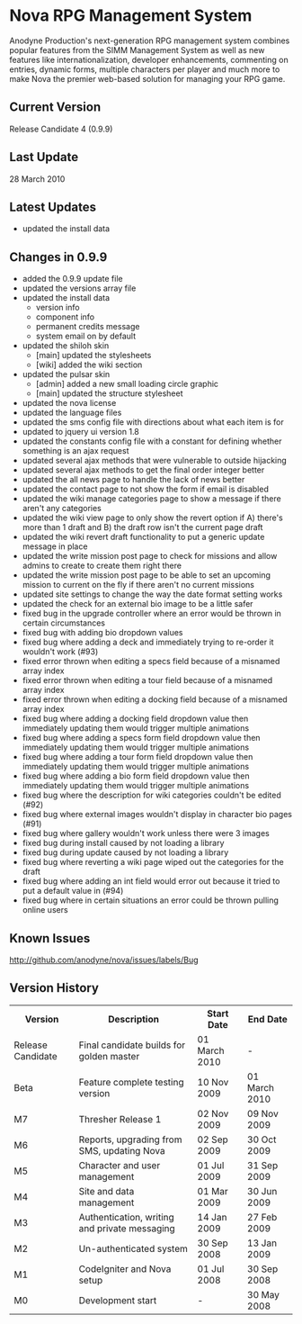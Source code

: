 Nova RPG Management System
==========================
Anodyne Production's next-generation RPG management system combines popular features from the SIMM Management System as well as new features like internationalization, developer enhancements, commenting on entries, dynamic forms, multiple characters per player and much more to make Nova the premier web-based solution for managing your RPG game.

Current Version
---------------
Release Candidate 4 (0.9.9)

Last Update
-----------
28 March 2010

Latest Updates
--------------
* updated the install data

Changes in 0.9.9
----------------
* added the 0.9.9 update file
* updated the versions array file
* updated the install data
    * version info
    * component info
    * permanent credits message
    * system email on by default
* updated the shiloh skin
    * [main] updated the stylesheets
    * [wiki] added the wiki section
* updated the pulsar skin
    * [admin] added a new small loading circle graphic
    * [main] updated the structure stylesheet
* updated the nova license
* updated the language files
* updated the sms config file with directions about what each item is for
* updated to jquery ui version 1.8
* updated the constants config file with a constant for defining whether something is an ajax request
* updated several ajax methods that were vulnerable to outside hijacking
* updated several ajax methods to get the final order integer better
* updated the all news page to handle the lack of news better
* updated the contact page to not show the form if email is disabled
* updated the wiki manage categories page to show a message if there aren't any categories
* updated the wiki view page to only show the revert option if A) there's more than 1 draft and B) the draft row isn't the current page draft
* updated the wiki revert draft functionality to put a generic update message in place
* updated the write mission post page to check for missions and allow admins to create to create them right there
* updated the write mission post page to be able to set an upcoming mission to current on the fly if there aren't no current missions
* updated site settings to change the way the date format setting works
* updated the check for an external bio image to be a little safer
* fixed bug in the upgrade controller where an error would be thrown in certain circumstances
* fixed bug with adding bio dropdown values
* fixed bug where adding a deck and immediately trying to re-order it wouldn't work (#93)
* fixed error thrown when editing a specs field because of a misnamed array index
* fixed error thrown when editing a tour field because of a misnamed array index
* fixed error thrown when editing a docking field because of a misnamed array index
* fixed bug where adding a docking field dropdown value then immediately updating them would trigger multiple animations
* fixed bug where adding a specs form field dropdown value then immediately updating them would trigger multiple animations
* fixed bug where adding a tour form field dropdown value then immediately updating them would trigger multiple animations
* fixed bug where adding a bio form field dropdown value then immediately updating them would trigger multiple animations
* fixed bug where the description for wiki categories couldn't be edited (#92)
* fixed bug where external images wouldn't display in character bio pages (#91)
* fixed bug where gallery wouldn't work unless there were 3 images
* fixed bug during install caused by not loading a library
* fixed bug during update caused by not loading a library
* fixed bug where reverting a wiki page wiped out the categories for the draft
* fixed bug where adding an int field would error out because it tried to put a default value in (#94)
* fixed bug where in certain situations an error could be thrown pulling online users

Known Issues
------------
http://github.com/anodyne/nova/issues/labels/Bug

Version History
---------------
<table>
	<tr>
		<th>Version</th><th>Description</th><th>Start Date</th><th>End Date</th>
	</tr>
	<tr>
		<td>Release Candidate</td><td>Final candidate builds for golden master</td><td>01 March 2010</td><td>-</td>
	</tr>
	<tr>
		<td>Beta</td><td>Feature complete testing version</td><td>10 Nov 2009</td><td>01 March 2010</td>
	</tr>
	<tr>
		<td>M7</td><td>Thresher Release 1</td><td>02 Nov 2009</td><td>09 Nov 2009</td>
	</tr>
	<tr>
		<td>M6</td><td>Reports, upgrading from SMS, updating Nova</td><td>02 Sep 2009</td><td>30 Oct 2009</td>
	</tr>
	<tr>
		<td>M5</td><td>Character and user management</td><td>01 Jul 2009</td><td>31 Sep 2009</td>
	</tr>
	<tr>
		<td>M4</td><td>Site and data management</td><td>01 Mar 2009</td><td>30 Jun 2009</td>
	</tr>
	<tr>
		<td>M3</td><td>Authentication, writing and private messaging</td><td>14 Jan 2009</td><td>27 Feb 2009</td>
	</tr>
	<tr>
		<td>M2</td><td>Un-authenticated system</td><td>30 Sep 2008</td><td>13 Jan 2009</td>
	</tr>
	<tr>
		<td>M1</td><td>CodeIgniter and Nova setup</td><td>01 Jul 2008</td><td>30 Sep 2008</td>
	</tr>
	<tr>
		<td>M0</td><td>Development start</td><td>-</td><td>30 May 2008</td>
	</tr>
</table>